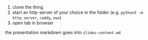 1) clone the thing
2) start an http-server of your choice in the folder (e.g. `python3 -m http.server`, `caddy`, `nws`)
3) open tab in browser

the presentation markdown goes into `slides-content.md`
